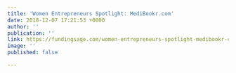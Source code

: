 ```yaml
---
title: 'Women Entrepreneurs Spotlight: MediBookr.com'
date: 2018-12-07 17:21:53 +0000
author: ''
publication: ''
link: https://fundingsage.com/women-entrepreneurs-spotlight-medibookr-com/#more-2921
image: ''
published: false

---
```

